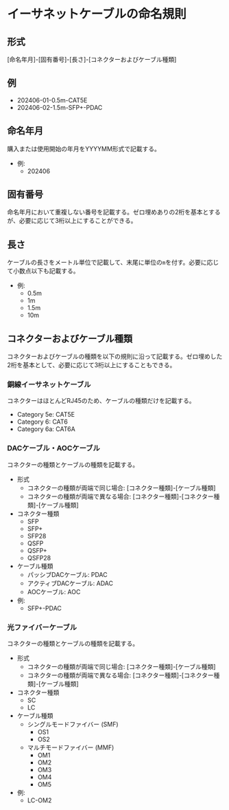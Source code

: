 # イーサネットケーブルの命名規則
## 形式
[命名年月]-[固有番号]-[長さ]-[コネクターおよびケーブル種類]

## 例
- 202406-01-0.5m-CAT5E
- 202406-02-1.5m-SFP+-PDAC

## 命名年月
購入または使用開始の年月をYYYYMM形式で記載する。

- 例:
  - 202406

## 固有番号
命名年月において重複しない番号を記載する。ゼロ埋めありの2桁を基本とするが、必要に応じて3桁以上にすることができる。

## 長さ
ケーブルの長さをメートル単位で記載して、末尾に単位の`m`を付す。必要に応じて小数点以下も記載する。

- 例:
  - 0.5m
  - 1m
  - 1.5m
  - 10m

## コネクターおよびケーブル種類
コネクターおよびケーブルの種類を以下の規則に沿って記載する。ゼロ埋めした2桁を基本として、必要に応じて3桁以上にすることもできる。

### 銅線イーサネットケーブル
コネクターはほとんどRJ45のため、ケーブルの種類だけを記載する。

- Category 5e: CAT5E
- Category 6: CAT6
- Category 6a: CAT6A

### DACケーブル・AOCケーブル
コネクターの種類とケーブルの種類を記載する。

- 形式
  - コネクターの種類が両端で同じ場合: [コネクター種類]-[ケーブル種類]
  - コネクターの種類が両端で異なる場合: [コネクター種類]-[コネクター種類]-[ケーブル種類]
- コネクター種類
  - SFP
  - SFP+
  - SFP28
  - QSFP
  - QSFP+
  - QSFP28
- ケーブル種類
  - パッシブDACケーブル: PDAC
  - アクティブDACケーブル: ADAC
  - AOCケーブル: AOC
- 例:
  - SFP+-PDAC

### 光ファイバーケーブル
コネクターの種類とケーブルの種類を記載する。

- 形式
  - コネクターの種類が両端で同じ場合: [コネクター種類]-[ケーブル種類]
  - コネクターの種類が両端で異なる場合: [コネクター種類]-[コネクター種類]-[ケーブル種類]
- コネクター種類
  - SC
  - LC
- ケーブル種類
  - シングルモードファイバー (SMF)
    - OS1
    - OS2
  - マルチモードファイバー (MMF)
    - OM1
    - OM2
    - OM3
    - OM4
    - OM5
- 例:
  - LC-OM2
